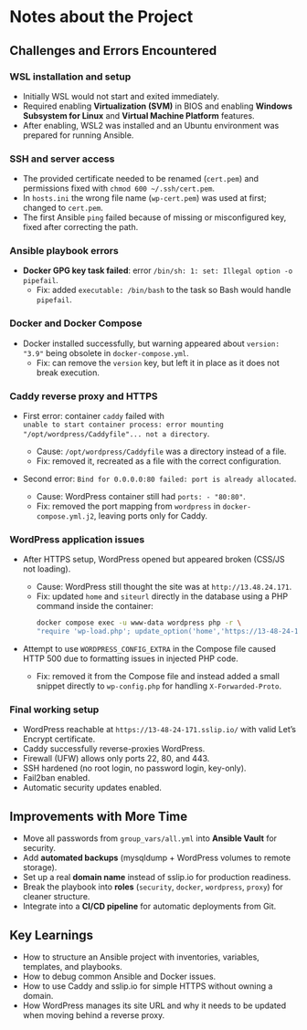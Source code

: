 # Notes about the Project

## Challenges and Errors Encountered

### WSL installation and setup
- Initially WSL would not start and exited immediately.
- Required enabling **Virtualization (SVM)** in BIOS and enabling **Windows Subsystem for Linux** and **Virtual Machine Platform** features.
- After enabling, WSL2 was installed and an Ubuntu environment was prepared for running Ansible.

### SSH and server access
- The provided certificate needed to be renamed (`cert.pem`) and permissions fixed with `chmod 600 ~/.ssh/cert.pem`.
- In `hosts.ini` the wrong file name (`wp-cert.pem`) was used at first; changed to `cert.pem`.
- The first Ansible `ping` failed because of missing or misconfigured key, fixed after correcting the path.

### Ansible playbook errors
- **Docker GPG key task failed**: error `/bin/sh: 1: set: Illegal option -o pipefail`.  
  - Fix: added `executable: /bin/bash` to the task so Bash would handle `pipefail`.

### Docker and Docker Compose
- Docker installed successfully, but warning appeared about `version: "3.9"` being obsolete in `docker-compose.yml`.  
  - Fix: can remove the `version` key, but left it in place as it does not break execution.

### Caddy reverse proxy and HTTPS
- First error: container `caddy` failed with  
  `unable to start container process: error mounting "/opt/wordpress/Caddyfile"... not a directory`.  
  - Cause: `/opt/wordpress/Caddyfile` was a directory instead of a file.  
  - Fix: removed it, recreated as a file with the correct configuration.

- Second error: `Bind for 0.0.0.0:80 failed: port is already allocated`.  
  - Cause: WordPress container still had `ports: - "80:80"`.  
  - Fix: removed the port mapping from `wordpress` in `docker-compose.yml.j2`, leaving ports only for Caddy.

### WordPress application issues
- After HTTPS setup, WordPress opened but appeared broken (CSS/JS not loading).  
  - Cause: WordPress still thought the site was at `http://13.48.24.171`.  
  - Fix: updated `home` and `siteurl` directly in the database using a PHP command inside the container:
    ```bash
    docker compose exec -u www-data wordpress php -r \
    "require 'wp-load.php'; update_option('home','https://13-48-24-171.sslip.io'); update_option('siteurl','https://13-48-24-171.sslip.io'); echo \"OK\n\";"
    ```

- Attempt to use `WORDPRESS_CONFIG_EXTRA` in the Compose file caused HTTP 500 due to formatting issues in injected PHP code.  
  - Fix: removed it from the Compose file and instead added a small snippet directly to `wp-config.php` for handling `X-Forwarded-Proto`.

### Final working setup
- WordPress reachable at `https://13-48-24-171.sslip.io/` with valid Let’s Encrypt certificate.  
- Caddy successfully reverse-proxies WordPress.  
- Firewall (UFW) allows only ports 22, 80, and 443.  
- SSH hardened (no root login, no password login, key-only).  
- Fail2ban enabled.  
- Automatic security updates enabled.

## Improvements with More Time
- Move all passwords from `group_vars/all.yml` into **Ansible Vault** for security.
- Add **automated backups** (mysqldump + WordPress volumes to remote storage).
- Set up a real **domain name** instead of sslip.io for production readiness.
- Break the playbook into **roles** (`security`, `docker`, `wordpress`, `proxy`) for cleaner structure.
- Integrate into a **CI/CD pipeline** for automatic deployments from Git.

## Key Learnings
- How to structure an Ansible project with inventories, variables, templates, and playbooks.
- How to debug common Ansible and Docker issues.
- How to use Caddy and sslip.io for simple HTTPS without owning a domain.
- How WordPress manages its site URL and why it needs to be updated when moving behind a reverse proxy.
